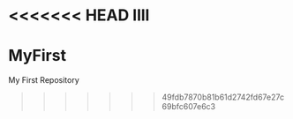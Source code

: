 <<<<<<< HEAD
llll
=======
# MyFirst
My  First   Repository
>>>>>>> 49fdb7870b81b61d2742fd67e27c69bfc607e6c3

